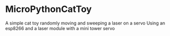 # MicroPythonCatToy
A simple cat toy randomly moving and sweeping a laser on a servo
Using an esp8266 and a laser module with a mini tower servo
